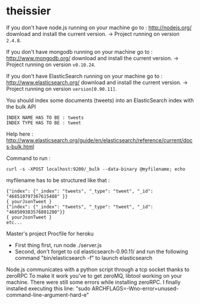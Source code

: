 theissier
=========

If you don't have node.js running on your machine go to : http://nodejs.org/ download and install the current version. 
-> Project running on version ```2.4.8```.

If you don't have mongodb running on your machine go to : http://www.mongodb.org/ download and install the current version.
-> Project running on version ```v0.10.24```.

If you don't have ElasticSearch running on your machine go to : http://www.elasticsearch.org/ download and install the current version. -> Project running on version ```version[0.90.11]```.

You should index some documents (tweets) into an ElasticSearch index with the bulk API
```
INDEX NAME HAS TO BE : tweets
INDEX TYPE HAS TO BE : tweet
```
Help here : http://www.elasticsearch.org/guide/en/elasticsearch/reference/current/docs-bulk.html

Command to run : 
```
curl -s -XPOST localhost:9200/_bulk --data-binary @myfilename; echo
```
myfilename has to be structured like that : 
```
{"index": {"_index": "tweets", "_type": "tweet", "_id": "468510797367615488" }} 
{ yourJsonTweet }  
{"index": {"_index": "tweets", "_type": "tweet", "_id": "468509383576801280"}}
{ yourJsonTweet } 
etc...
```

Master's project
Procfile for heroku
- First thing first, run node ./server.js
- Second, don't forget to cd elasticsearch-0.90.11/ and run the following command "bin/elasticsearch -f" to launch elasticsearch

Node.js communicates with a python script through a tcp socket thanks to zeroRPC
To make it work you've to get zeroMQ, libtool working on your machine.
There were still some errors while installing zeroRPC. I finally installed executing this line:
"sudo ARCHFLAGS=-Wno-error=unused-command-line-argument-hard-e"
